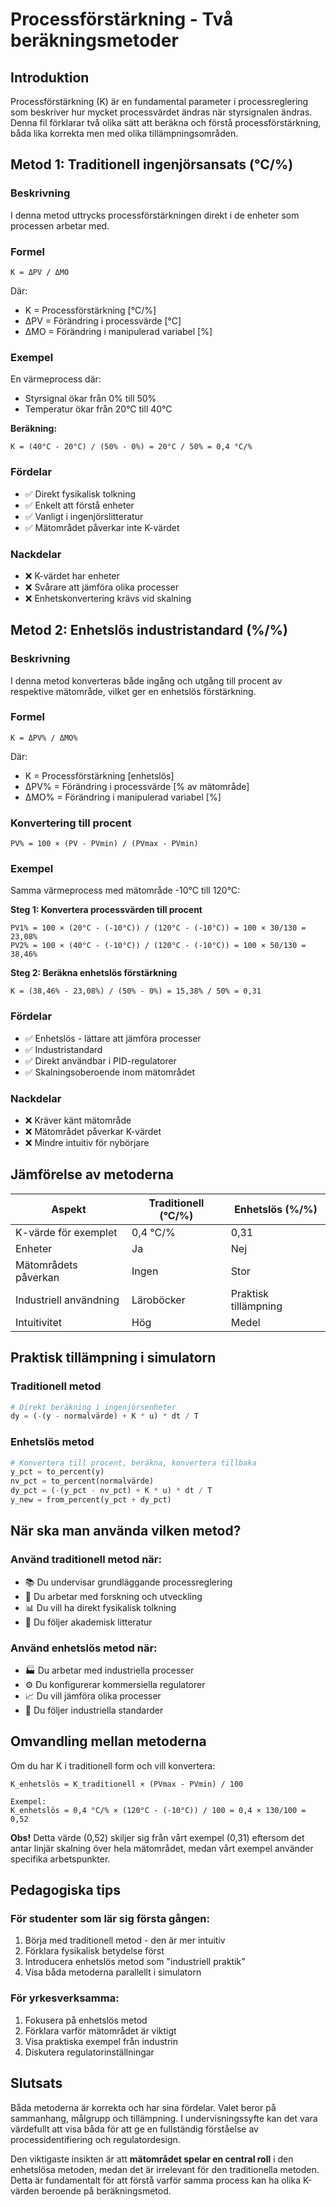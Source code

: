 # Processförstärkning - Två beräkningsmetoder

## Introduktion

Processförstärkning (K) är en fundamental parameter i processreglering som beskriver hur mycket processvärdet ändras när styrsignalen ändras. Denna fil förklarar två olika sätt att beräkna och förstå processförstärkning, båda lika korrekta men med olika tillämpningsområden.

## Metod 1: Traditionell ingenjörsansats (°C/%)

### Beskrivning
I denna metod uttrycks processförstärkningen direkt i de enheter som processen arbetar med.

### Formel
```
K = ΔPV / ΔMO
```
Där:
- K = Processförstärkning [°C/%]
- ΔPV = Förändring i processvärde [°C]
- ΔMO = Förändring i manipulerad variabel [%]

### Exempel
En värmeprocess där:
- Styrsignal ökar från 0% till 50%
- Temperatur ökar från 20°C till 40°C

**Beräkning:**
```
K = (40°C - 20°C) / (50% - 0%) = 20°C / 50% = 0,4 °C/%
```

### Fördelar
- ✅ Direkt fysikalisk tolkning
- ✅ Enkelt att förstå enheter
- ✅ Vanligt i ingenjörslitteratur
- ✅ Mätområdet påverkar inte K-värdet

### Nackdelar
- ❌ K-värdet har enheter
- ❌ Svårare att jämföra olika processer
- ❌ Enhetskonvertering krävs vid skalning

## Metod 2: Enhetslös industristandard (%/%)

### Beskrivning
I denna metod konverteras både ingång och utgång till procent av respektive mätområde, vilket ger en enhetslös förstärkning.

### Formel
```
K = ΔPV% / ΔMO%
```
Där:
- K = Processförstärkning [enhetslös]
- ΔPV% = Förändring i processvärde [% av mätområde]
- ΔMO% = Förändring i manipulerad variabel [%]

### Konvertering till procent
```
PV% = 100 × (PV - PVmin) / (PVmax - PVmin)
```

### Exempel
Samma värmeprocess med mätområde -10°C till 120°C:

**Steg 1: Konvertera processvärden till procent**
```
PV1% = 100 × (20°C - (-10°C)) / (120°C - (-10°C)) = 100 × 30/130 = 23,08%
PV2% = 100 × (40°C - (-10°C)) / (120°C - (-10°C)) = 100 × 50/130 = 38,46%
```

**Steg 2: Beräkna enhetslös förstärkning**
```
K = (38,46% - 23,08%) / (50% - 0%) = 15,38% / 50% = 0,31
```

### Fördelar
- ✅ Enhetslös - lättare att jämföra processer
- ✅ Industristandard
- ✅ Direkt användbar i PID-regulatorer
- ✅ Skalningsoberoende inom mätområdet

### Nackdelar
- ❌ Kräver känt mätområde
- ❌ Mätområdet påverkar K-värdet
- ❌ Mindre intuitiv för nybörjare

## Jämförelse av metoderna

| Aspekt | Traditionell (°C/%) | Enhetslös (%/%) |
|--------|-------------------|-----------------|
| K-värde för exemplet | 0,4 °C/% | 0,31 |
| Enheter | Ja | Nej |
| Mätområdets påverkan | Ingen | Stor |
| Industriell användning | Läroböcker | Praktisk tillämpning |
| Intuitivitet | Hög | Medel |

## Praktisk tillämpning i simulatorn

### Traditionell metod
```python
# Direkt beräkning i ingenjörsenheter
dy = (-(y - normalvärde) + K * u) * dt / T
```

### Enhetslös metod
```python
# Konvertera till procent, beräkna, konvertera tillbaka
y_pct = to_percent(y)
nv_pct = to_percent(normalvärde)
dy_pct = (-(y_pct - nv_pct) + K * u) * dt / T
y_new = from_percent(y_pct + dy_pct)
```

## När ska man använda vilken metod?

### Använd traditionell metod när:
- 📚 Du undervisar grundläggande processreglering
- 🔬 Du arbetar med forskning och utveckling
- 📊 Du vill ha direkt fysikalisk tolkning
- 📖 Du följer akademisk litteratur

### Använd enhetslös metod när:
- 🏭 Du arbetar med industriella processer
- ⚙️ Du konfigurerar kommersiella regulatorer
- 📈 Du vill jämföra olika processer
- 🎯 Du följer industriella standarder

## Omvandling mellan metoderna

Om du har K i traditionell form och vill konvertera:

```
K_enhetslös = K_traditionell × (PVmax - PVmin) / 100

Exempel:
K_enhetslös = 0,4 °C/% × (120°C - (-10°C)) / 100 = 0,4 × 130/100 = 0,52
```

**Obs!** Detta värde (0,52) skiljer sig från vårt exempel (0,31) eftersom det antar linjär skalning över hela mätområdet, medan vårt exempel använder specifika arbetspunkter.

## Pedagogiska tips

### För studenter som lär sig första gången:
1. Börja med traditionell metod - den är mer intuitiv
2. Förklara fysikalisk betydelse först
3. Introducera enhetslös metod som "industriell praktik"
4. Visa båda metoderna parallellt i simulatorn

### För yrkesverksamma:
1. Fokusera på enhetslös metod
2. Förklara varför mätområdet är viktigt
3. Visa praktiska exempel från industrin
4. Diskutera regulatorinställningar

## Slutsats

Båda metoderna är korrekta och har sina fördelar. Valet beror på sammanhang, målgrupp och tillämpning. I undervisningssyfte kan det vara värdefullt att visa båda för att ge en fullständig förståelse av processidentifiering och regulatordesign.

Den viktigaste insikten är att **mätområdet spelar en central roll** i den enhetslösa metoden, medan det är irrelevant för den traditionella metoden. Detta är fundamentalt för att förstå varför samma process kan ha olika K-värden beroende på beräkningsmetod.
